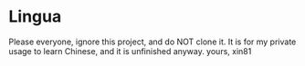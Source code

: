 # Lingua
Please everyone, ignore this project, and do NOT clone it. It is for my private usage to learn Chinese, and it is unfinished anyway.
yours, xin81
